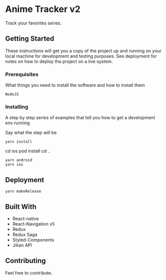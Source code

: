 # Anime Tracker v2

Track your favorites series.

## Getting Started

These instructions will get you a copy of the project up and running on your local machine for development and testing purposes. See deployment for notes on how to deploy the project on a live system.

### Prerequisites

What things you need to install the software and how to install them

```
NodeJS
```

### Installing

A step by step series of examples that tell you how to get a development env running

Say what the step will be

```
yarn install
```

cd ios
pod install
cd ..

```
yarn android
yarn ios
```

## Deployment

```
yarn makeRelease
```

## Built With

* React-native
* React-Navigation v5
* Redux
* Redux Saga
* Styled-Components
* Jikan API

## Contributing

Feel free to contribute.
